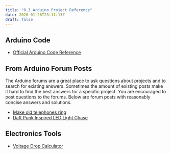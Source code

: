 ```yaml
---
title: "0.3 Arduino Project Reference"
date: 2020-01-26T23:11:13Z
draft: false
---
```


## Arduino Code

- [Official Arduino Code Reference](https://www.arduino.cc/reference/en/)

## From Arduino Forum Posts

The Arduino forums are a great place to ask questions about projects and to search for existing answers. Sometimes the amount of existing posts make it hard to find the best answers for a specific project. You are encouraged to post questions to the forums. Below are forum posts with reasonably concise answers and solutions.

- [Make old telephones ring](https://forum.arduino.cc/t/making-old-telephone-s-ring/60821/9)
- [Daft Punk Inspired LED Light Chase](https://forum.arduino.cc/index.php?topic=200736.0)

## Electronics Tools

- [Voltage Drop Calculator](https://www.calculator.net/voltage-drop-calculator.html)
